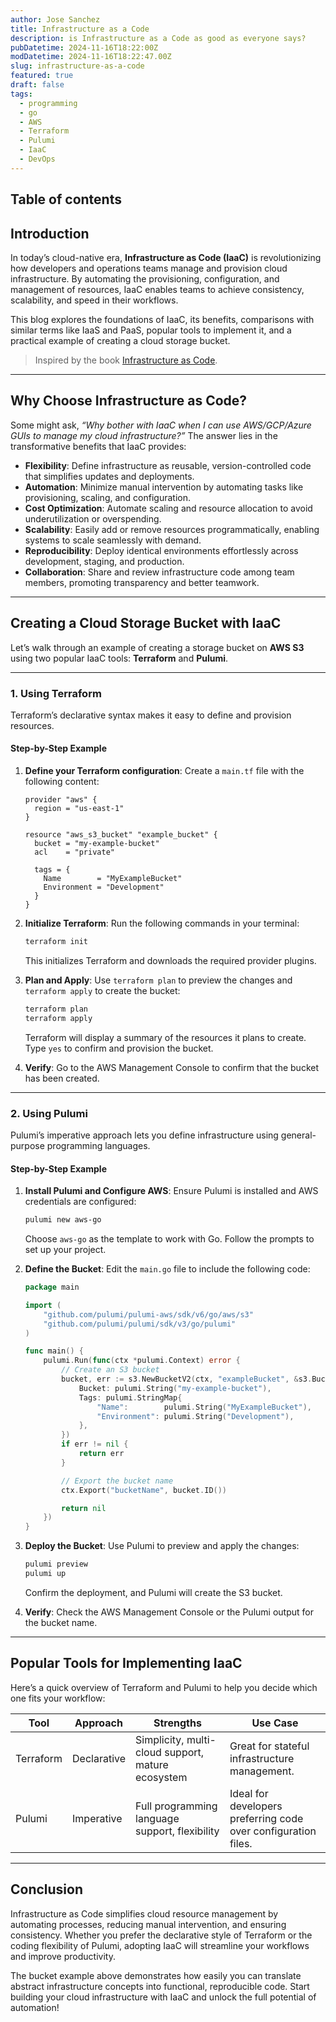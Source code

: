 ```yaml
---
author: Jose Sanchez
title: Infrastructure as a Code
description: is Infrastructure as a Code as good as everyone says?
pubDatetime: 2024-11-16T18:22:00Z
modDatetime: 2024-11-16T18:22:47.00Z
slug: infrastructure-as-a-code
featured: true
draft: false
tags:
  - programming
  - go
  - AWS
  - Terraform
  - Pulumi
  - IaaC
  - DevOps
---
```



## Table of contents


## Introduction

In today’s cloud-native era, **Infrastructure as Code (IaaC)** is revolutionizing how developers and operations teams manage and provision cloud infrastructure. By automating the provisioning, configuration, and management of resources, IaaC enables teams to achieve consistency, scalability, and speed in their workflows.

This blog explores the foundations of IaaC, its benefits, comparisons with similar terms like IaaS and PaaS, popular tools to implement it, and a practical example of creating a cloud storage bucket.

> Inspired by the book [Infrastructure as Code](https://www.oreilly.com/library/view/infrastructure-as-code/9781098114664/).

---

## Why Choose Infrastructure as Code?

Some might ask, *“Why bother with IaaC when I can use AWS/GCP/Azure GUIs to manage my cloud infrastructure?”* The answer lies in the transformative benefits that IaaC provides:

- **Flexibility**: Define infrastructure as reusable, version-controlled code that simplifies updates and deployments.
- **Automation**: Minimize manual intervention by automating tasks like provisioning, scaling, and configuration.
- **Cost Optimization**: Automate scaling and resource allocation to avoid underutilization or overspending.
- **Scalability**: Easily add or remove resources programmatically, enabling systems to scale seamlessly with demand.
- **Reproducibility**: Deploy identical environments effortlessly across development, staging, and production.
- **Collaboration**: Share and review infrastructure code among team members, promoting transparency and better teamwork.

---

## Creating a Cloud Storage Bucket with IaaC

Let’s walk through an example of creating a storage bucket on **AWS S3** using two popular IaaC tools: **Terraform** and **Pulumi**.

---

### **1. Using Terraform**

Terraform’s declarative syntax makes it easy to define and provision resources.

#### Step-by-Step Example

1. **Define your Terraform configuration**:
   Create a `main.tf` file with the following content:

   ```hcl
   provider "aws" {
     region = "us-east-1"
   }

   resource "aws_s3_bucket" "example_bucket" {
     bucket = "my-example-bucket"
     acl    = "private"

     tags = {
       Name        = "MyExampleBucket"
       Environment = "Development"
     }
   }
   ```

2. **Initialize Terraform**:
   Run the following commands in your terminal:

   ```bash
   terraform init
   ```

   This initializes Terraform and downloads the required provider plugins.

3. **Plan and Apply**:
   Use `terraform plan` to preview the changes and `terraform apply` to create the bucket:

   ```bash
   terraform plan
   terraform apply
   ```

   Terraform will display a summary of the resources it plans to create. Type `yes` to confirm and provision the bucket.

4. **Verify**:
   Go to the AWS Management Console to confirm that the bucket has been created.

---

### **2. Using Pulumi**

Pulumi’s imperative approach lets you define infrastructure using general-purpose programming languages.

#### Step-by-Step Example

1. **Install Pulumi and Configure AWS**:
   Ensure Pulumi is installed and AWS credentials are configured:

   ```bash
   pulumi new aws-go
   ```

   Choose `aws-go` as the template to work with Go. Follow the prompts to set up your project.

2. **Define the Bucket**:
   Edit the `main.go` file to include the following code:

   ```go
   package main

   import (
       "github.com/pulumi/pulumi-aws/sdk/v6/go/aws/s3"
       "github.com/pulumi/pulumi/sdk/v3/go/pulumi"
   )

   func main() {
       pulumi.Run(func(ctx *pulumi.Context) error {
           // Create an S3 bucket
           bucket, err := s3.NewBucketV2(ctx, "exampleBucket", &s3.BucketArgsV2{
               Bucket: pulumi.String("my-example-bucket"),
               Tags: pulumi.StringMap{
                   "Name":        pulumi.String("MyExampleBucket"),
                   "Environment": pulumi.String("Development"),
               },
           })
           if err != nil {
               return err
           }

           // Export the bucket name
           ctx.Export("bucketName", bucket.ID())

           return nil
       })
   }
   ```

3. **Deploy the Bucket**:
   Use Pulumi to preview and apply the changes:

   ```bash
   pulumi preview
   pulumi up
   ```

   Confirm the deployment, and Pulumi will create the S3 bucket.

4. **Verify**:
   Check the AWS Management Console or the Pulumi output for the bucket name.

---

## Popular Tools for Implementing IaaC

Here’s a quick overview of Terraform and Pulumi to help you decide which one fits your workflow:

| **Tool**     | **Approach**       | **Strengths**                            | **Use Case**                    |
|--------------|--------------------|------------------------------------------|---------------------------------|
| Terraform    | Declarative        | Simplicity, multi-cloud support, mature ecosystem | Great for stateful infrastructure management. |
| Pulumi       | Imperative         | Full programming language support, flexibility | Ideal for developers preferring code over configuration files. |

---

## Conclusion

Infrastructure as Code simplifies cloud resource management by automating processes, reducing manual intervention, and ensuring consistency. Whether you prefer the declarative style of Terraform or the coding flexibility of Pulumi, adopting IaaC will streamline your workflows and improve productivity.

The bucket example above demonstrates how easily you can translate abstract infrastructure concepts into functional, reproducible code. Start building your cloud infrastructure with IaaC and unlock the full potential of automation!